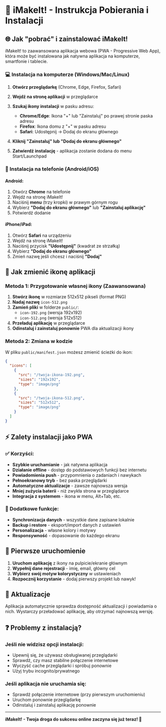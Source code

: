 # 📱 iMakeIt! - Instrukcja Pobierania i Instalacji

## 🌐 Jak "pobrać" i zainstalować iMakeIt!

iMakeIt! to zaawansowana aplikacja webowa (PWA - Progressive Web App), która może być instalowana jak natywna aplikacja na komputerze, smartfonie i tablecie.

### 💻 Instalacja na komputerze (Windows/Mac/Linux)

1. **Otwórz przeglądarkę** (Chrome, Edge, Firefox, Safari)
2. **Wejdź na stronę aplikacji** w przeglądarce
3. **Szukaj ikony instalacji** w pasku adresu:
   - **Chrome/Edge**: Ikona "+" lub "Zainstaluj" po prawej stronie paska adresu
   - **Firefox**: Ikona domu z "+" w pasku adresu
   - **Safari**: Udostępnij → Dodaj do ekranu głównego

4. **Kliknij "Zainstaluj" lub "Dodaj do ekranu głównego"**
5. **Zatwierdź instalację** - aplikacja zostanie dodana do menu Start/Launchpad

### 📱 Instalacja na telefonie (Android/iOS)

#### Android:
1. Otwórz **Chrome** na telefonie
2. Wejdź na stronę iMakeIt!
3. Naciśnij **menu** (trzy kropki) w prawym górnym rogu
4. Wybierz **"Dodaj do ekranu głównego"** lub **"Zainstaluj aplikację"**
5. Potwierdź dodanie

#### iPhone/iPad:
1. Otwórz **Safari** na urządzeniu
2. Wejdź na stronę iMakeIt!
3. Naciśnij przycisk **"Udostępnij"** (kwadrat ze strzałką)
4. Wybierz **"Dodaj do ekranu głównego"**
5. Zmień nazwę jeśli chcesz i naciśnij **"Dodaj"**

## 🎨 Jak zmienić ikonę aplikacji

### Metoda 1: Przygotowanie własnej ikony (Zaawansowana)
1. **Stwórz ikonę** w rozmiarze 512x512 pikseli (format PNG)
2. **Nadaj nazwę** `icon-512.png`
3. **Zamień pliki** w folderze `public/`:
   - `icon-192.png` (wersja 192x192)
   - `icon-512.png` (wersja 512x512)
4. **Przeładuj aplikację** w przeglądarce
5. **Odinstaluj i zainstaluj ponownie** PWA dla aktualizacji ikony

### Metoda 2: Zmiana w kodzie
W pliku `public/manifest.json` możesz zmienić ścieżki do ikon:
```json
{
  "icons": [
    {
      "src": "/twoja-ikona-192.png",
      "sizes": "192x192",
      "type": "image/png"
    },
    {
      "src": "/twoja-ikona-512.png", 
      "sizes": "512x512",
      "type": "image/png"
    }
  ]
}
```

## ⚡ Zalety instalacji jako PWA

### ✅ Korzyści:
- **Szybkie uruchamianie** - jak natywna aplikacja
- **Działanie offline** - dostęp do podstawowych funkcji bez internetu
- **Powiadomienia push** - przypomnienia o zadaniach i nawykach
- **Pełnoekranowy tryb** - bez paska przeglądarki
- **Automatyczne aktualizacje** - zawsze najnowsza wersja
- **Mniej zużycia baterii** - niż zwykła strona w przeglądarce
- **Integracja z systemem** - ikona w menu, Alt+Tab, etc.

### 🔧 Dodatkowe funkcje:
- **Synchronizacja danych** - wszystkie dane zapisane lokalnie
- **Backup i restore** - eksport/import danych z ustawień
- **Personalizacja** - własne kolory i motywy
- **Responsywność** - dopasowanie do każdego ekranu

## 🚀 Pierwsze uruchomienie

1. **Uruchom aplikację** z ikony na pulpicie/ekranie głównym
2. **Wypełnij dane rejestracji** - imię, email, główny cel
3. **Wybierz swój motyw kolorystyczny** w ustawieniach
4. **Rozpocznij korzystanie** - dodaj pierwszy projekt lub nawyk!

## 🔄 Aktualizacje

Aplikacja automatycznie sprawdza dostępność aktualizacji i powiadamia o nich. Wystarczy przeładować aplikację, aby otrzymać najnowszą wersję.

## ❓ Problemy z instalacją?

### Jeśli nie widzisz opcji instalacji:
- Upewnij się, że używasz obsługiwanej przeglądarki
- Sprawdź, czy masz stabilne połączenie internetowe
- Wyczyść cache przeglądarki i spróbuj ponownie
- Użyj trybu incognito/prywatnego

### Jeśli aplikacja nie uruchamia się:
- Sprawdź połączenie internetowe (przy pierwszym uruchomieniu)
- Uruchom ponownie przeglądarkę
- Odinstaluj i zainstaluj aplikację ponownie

---

**iMakeIt! - Twoja droga do sukcesu online zaczyna się już teraz! 🚀**